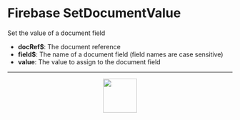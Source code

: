 # Firebase SetDocumentValue
Set the value of a document field
- **docRef&dollar;**: The document reference
- **field&dollar;**: The name of a document field (field names are case sensitive)
- **value**: The value to assign to the document field
---
<p align="center"><img valign="middle" width="76px" src="https://drive.google.com/uc?export=view&id=1c2KO0LJpvMS9X9CAGV6dOfciR7OWhdKA" /></p>